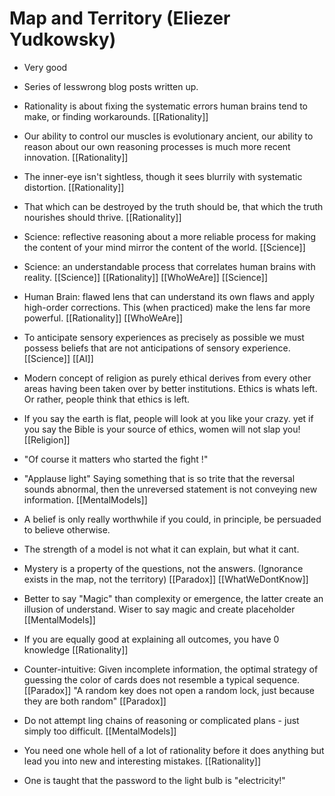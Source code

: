 # Map and Territory (Eliezer Yudkowsky)

- Very good

- Series of lesswrong blog posts written up.

- Rationality is about fixing the systematic errors human brains tend to make, or finding workarounds. [[Rationality]]

- Our ability to control our muscles is evolutionary ancient, our ability to reason about our own reasoning processes is much more recent innovation. [[Rationality]]

- The inner-eye isn't sightless, though it sees blurrily with systematic distortion. [[Rationality]]

- That which can be destroyed by the truth should be, that which the truth nourishes should thrive. [[Rationality]]

- Science: reflective reasoning about a more reliable process for making the content of your mind mirror the content of the world. [[Science]]

- Science: an understandable process that correlates human brains with reality. [[Science]] [[Rationality]] [[WhoWeAre]] [[Science]]

- Human Brain: flawed lens that can understand its own flaws and apply high-order corrections. This (when practiced) make the lens far more powerful. [[Rationality]] [[WhoWeAre]]

- To anticipate sensory experiences as precisely as possible we must possess beliefs that are not anticipations of sensory experience. [[Science]] [[AI]]

- Modern concept of religion as purely ethical derives from every other areas having been taken over by better institutions. Ethics is whats left.
   Or rather, people think that ethics is left.

- If you say the earth is flat, people will look at you like your crazy. yet if you say the Bible is your source of ethics, women will not slap you! [[Religion]]

- "Of course it matters who started the fight !"

- "Applause light" Saying something that is so trite that the reversal sounds abnormal, then the unreversed statement is not conveying new information. [[MentalModels]]

- A belief is only really worthwhile if you could, in principle, be persuaded to believe otherwise.

- The strength of a model is not what it can explain, but what it cant.

- Mystery is a property of the questions, not the answers. (Ignorance exists in the map, not the territory)  [[Paradox]] [[WhatWeDontKnow]]

- Better to say "Magic" than complexity or emergence, the latter create an illusion of understand. Wiser to say magic and create placeholder [[MentalModels]]

- If you are equally good at explaining all outcomes, you have 0 knowledge [[Rationality]]

- Counter-intuitive: Given incomplete information, the optimal strategy of guessing the color of cards does not resemble a typical sequence. [[Paradox]]
  "A random key does not open a random lock, just because they are both random" [[Paradox]]

- Do not attempt ling chains of reasoning or complicated plans - just simply too difficult. [[MentalModels]] 

- You need one whole hell of a lot of rationality before it does anything but lead you into new and interesting mistakes. [[Rationality]]

- One is taught that the password to the light bulb is "electricity!"
